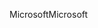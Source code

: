 <span data-ttu-id="ebcac-101">Microsoft</span><span class="sxs-lookup"><span data-stu-id="ebcac-101">Microsoft</span></span>